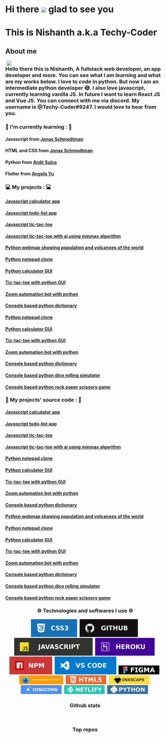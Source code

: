 <h1>Hi there <img src="https://github.com/Ashutosh00710/Ashutosh00710/blob/master/wave.gif" width="50px"> glad to see you</h1>
<h1>This is Nishanth a.k.a Techy-Coder</h1>
<h2>About me</h2>
<img align="right" src="https://github.com/Techy-Coder/Techy-Coder/blob/main/overview.gif"  width="500">
<h3>Hello there this is Nishanth, A fullstack web developer, an app developer and more. You can see what I am learning and what are my works below. I love to code in python. But now I am an intermediate python developer 😅. I also love javascript, currently learning vanilla JS. In future I want to learn React JS and Vue JS. You can connect with me via discord. My username is @Techy-Coder#9247. I would love to hear from you.</h3>
<h3>📖 I'm currently learning : 📖</h3>
<h4>Javascript from <a href ="https://www.udemy.com/share/101WfeBUAYdFlXTHo=/">Jonas Schmedtman</a></h4>
<h4>HTML and CSS from <a href ="https://www.udemy.com/share/101WtcBUAYdFlXTHo=/">Jonas Schmedtman</a></h4>
<h4>Python from <a href ="https://www.udemy.com/share/101Wa0BUAYdFlXTHo=/">Ardit Sulce</a></a></h4>
<h4>Flutter from <a href ="https://www.udemy.com/share/101WB6BUAYdFlXTHo=/">Angela Yu</a></a></h4>
<h3>💻 My projects : 💻</h3>
<h4><a href="https://caclulator-by-nishanth.netlify.app/">Javascript calculator app</a></h4>
<h4><a href="https://todo-list-by-nishanth.netlify.app/">Javascript todo-list app</a></h4>
<h4><a href="https://tic-tac-toe-by-nishanth.netlify.app/">Javascript tic-tac-toe</a></h4>
<h4><a href="https://ai-tic-tac-toe.netlify.app/">Javascript tic-tac-toe with ai using minmax algorithm</a></h4>
<h4><a href="https://volcanoes-and-population-webmap.netlify.app/">Python webmap showing population and volcanoes of the world</a></h4>
<h4><a href="https://github.com/Techy-Coder/Python-notepad-clone">Python notepad clone</a></h4>
<h4><a href="https://github.com/Techy-Coder/Python-calculator-app">Python calculator GUI</a></h4>
<h4><a href="https://github.com/Techy-Coder/TIc-Tac-Toe-with-python">Tic-tac-toe with python GUI</a></h4>
<h4><a href="https://github.com/Techy-Coder/Zoom-automation-bot-python">Zoom automation bot with python</a></h4>
<h4><a href="https://github.com/Techy-Coder/Python-dictonary">Console based python dictionary</a></h4>
<h4><a href="https://github.com/Techy-Coder/Python-notepad-clone">Python notepad clone</a></h4>
<h4><a href="https://github.com/Techy-Coder/Python-calculator-app">Python calculator GUI</a></h4>
<h4><a href="https://github.com/Techy-Coder/TIc-Tac-Toe-with-python">Tic-tac-toe with python GUI</a></h4>
<h4><a href="https://github.com/Techy-Coder/Zoom-automation-bot-python">Zoom automation bot with python</a></h4>
<h4><a href="https://github.com/Techy-Coder/Python-dictonary">Console based python dictionary</a></h4>
<h4><a href="https://github.com/Techy-Coder/Python-dice-rolling-simulator">Console based python dice rolling simulator</a></h4>
<h4><a href="https://github.com/Techy-Coder/Python-rock-paper-scissors">Console based python rock paper scissors game</a></h4>
<h3>📁 My projects' source code : 📁</h3>
<h4><a href="https://github.com/Techy-Coder/calculator">Javascript calculator app</a></h4>
<h4><a href="https://github.com/Techy-Coder/Todo-list">Javascript todo-list app</a></h4>
<h4><a href="https://github.com/Techy-Coder/Tic-Tac-Toe">Javascript tic-tac-toe</a></h4>
<h4><a href="https://github.com/Techy-Coder/Tic-Tac-Toe-with-AI">Javascript tic-tac-toe with ai using minmax algorithm</a></h4>
<h4><a href="https://github.com/Techy-Coder/Python-notepad-clone">Python notepad clone</a></h4>
<h4><a href="https://github.com/Techy-Coder/Python-calculator-app">Python calculator GUI</a></h4>
<h4><a href="https://github.com/Techy-Coder/TIc-Tac-Toe-with-python">Tic-tac-toe with python GUI</a></h4>
<h4><a href="https://github.com/Techy-Coder/Zoom-automation-bot-python">Zoom automation bot with python</a></h4>
<h4><a href="https://github.com/Techy-Coder/Python-dictonary">Console based python dictionary</a></h4>
<h4><a href="https://github.com/Techy-Coder/Volcano-and-population-webmap">Python webmap showing population and volcanoes of the world</a></h4>
<h4><a href="https://github.com/Techy-Coder/Python-notepad-clone">Python notepad clone</a></h4>
<h4><a href="https://github.com/Techy-Coder/Python-calculator-app">Python calculator GUI</a></h4>
<h4><a href="https://github.com/Techy-Coder/TIc-Tac-Toe-with-python">Tic-tac-toe with python GUI</a></h4>
<h4><a href="https://github.com/Techy-Coder/Zoom-automation-bot-python">Zoom automation bot with python</a></h4>
<h4><a href="https://github.com/Techy-Coder/Python-dictonary">Console based python dictionary</a></h4>
<h4><a href="https://github.com/Techy-Coder/Python-dice-rolling-simulator">Console based python dice rolling simulator</a></h4>
<h4><a href="https://github.com/Techy-Coder/Python-rock-paper-scissors">Console based python rock paper scissors game</a></h4>
<h3 align="center">⚙ Technologies and softwares I use ⚙</h3>
<p align="center">
<img src="https://github.com/Techy-Coder/Techy-Coder/blob/main/icons/CSS.svg">&nbsp;
<img src="https://github.com/Techy-Coder/Techy-Coder/blob/main/icons/Github.svg">&nbsp;
  <img src="https://github.com/Techy-Coder/Techy-Coder/blob/main/icons/JS.svg">&nbsp;
  <img src="https://github.com/Techy-Coder/Techy-Coder/blob/main/icons/Heroku.svg">&nbsp;
  <img src="https://github.com/Techy-Coder/Techy-Coder/blob/main/icons/Npm.svg">&nbsp;
  <img src="https://github.com/Techy-Coder/Techy-Coder/blob/main/icons/Vscode.svg">&nbsp;
  <img src="https://github.com/Techy-Coder/Techy-Coder/blob/main/icons/figma-1.png" alt="">&nbsp;
  <img src="https://github.com/Techy-Coder/Techy-Coder/blob/main/icons/firefox-browser-developer-edition.png" alt="">&nbsp;
  <img src="https://github.com/Techy-Coder/Techy-Coder/blob/main/icons/html-5.png" alt="">&nbsp;
  <img src="https://github.com/Techy-Coder/Techy-Coder/blob/main/icons/inkscape-flat-logo-2color-text.png" alt="">&nbsp;
  <img src="https://github.com/Techy-Coder/Techy-Coder/blob/main/icons/ionic-logo-svgrepo-com.png" alt="">&nbsp;
  <img src="https://github.com/Techy-Coder/Techy-Coder/blob/main/icons/netlify.png" alt="">&nbsp;
  <img src="https://github.com/Techy-Coder/Techy-Coder/blob/main/icons/python.png" alt="">&nbsp;
</p>
<h3 align="center">Github stats</h3>
<p align="center">
  <img src="https://github-readme-stats.vercel.app/api?username=Techy-Coder&theme=dracula" alt="" align="center">
  <img src="https://github-readme-stats.vercel.app/api/top-langs/?username=Techy-Coder&hide=html&theme=dracula" alt="" align=center>
</p>
<h3 align="center">Top repos</h3>
<p align="center">
  <a href="https://github.com/Techy-Coder/Volcano-and-population-webmap">
  <img src="https://github-readme-stats.vercel.app/api/pin/?username=Techy-Coder&repo=Volcano-and-population-webmap&theme=dracula" alt="" align="center"></a>
  <a href="https://github.com/Techy-Coder/Tic-Tac-Toe-with-AI"><img src="https://github-readme-stats.vercel.app/api/pin/?username=Techy-Coder&repo=Tic-Tac-Toe-with-AI&theme=dracula" alt="" align="center"></a>
</p>
